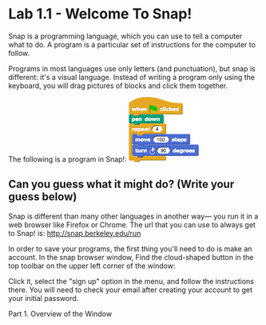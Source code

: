 # Lab 1.1 - Welcome To Snap!

Snap is a programming language, which you can use to tell a computer what to do. A program is a particular set of instructions for the computer to follow.

Programs in most languages use only letters (and punctuation), but snap is different: it's a visual language. Instead of writing a program only using the keyboard, you will drag pictures of blocks and click them together.

The following is a program in Snap!: 
![](simpleProgram.png)

**Can you guess what it might do? (Write your guess below)**
<br/>
---

Snap is different than many other languages in another way— you run it in a web browser like Firefox or Chrome. The url that you can use to always get to Snap! is: http://snap.berkeley.edu/run

In order to save your programs, the first thing you'll need to do is make an account. In the snap browser window, Find the cloud-shaped button in the top toolbar on the upper left corner of the window:

Click it, select the "sign up" option in the menu, and follow the instructions there. You will need to check your email after creating your account to get your initial password.

Part 1. Overview of the Window